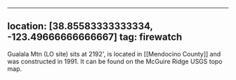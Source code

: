 
---
location: [38.85583333333334, -123.49666666666667]
tag: firewatch
---

Gualala Mtn (LO site) sits at 2192', is located in [[Mendocino County]] and was constructed in 1991. It can be found on the McGuire Ridge USGS topo map.
